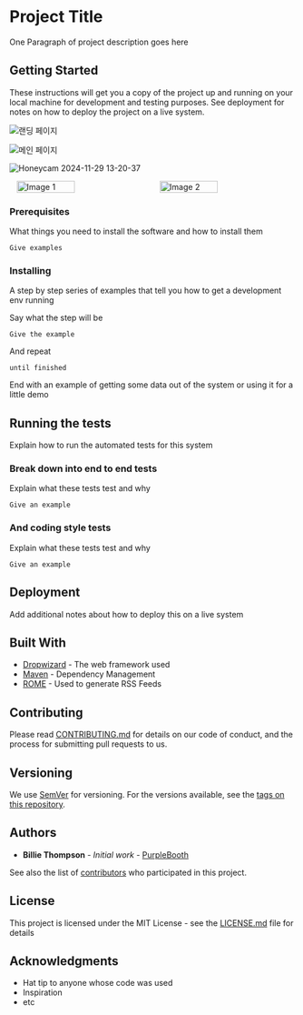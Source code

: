 # Project Title

One Paragraph of project description goes here

## Getting Started

These instructions will get you a copy of the project up and running on your local machine for development and testing purposes. See deployment for notes on how to deploy the project on a live system.

![랜딩 페이지](https://github.com/user-attachments/assets/5e6a7d0c-4769-404f-a6c6-d618ec7cb1b9)

![메인 페이지](https://github.com/user-attachments/assets/8b687885-eb5a-4114-aadd-74cfbbd769a9)

![Honeycam 2024-11-29 13-20-37](https://github.com/user-attachments/assets/df9bb110-5376-4390-bfa7-b44e12aedd31)



<div style="display: flex; justify-content: space-around;">
    <img src="https://github.com/user-attachments/assets/df9bb110-5376-4390-bfa7-b44e12aedd31" alt="Image 1" style="width: 45%;" />
    <img src="https://github.com/user-attachments/assets/df9bb110-5376-4390-bfa7-b44e12aedd31" alt="Image 2" style="width: 45%;" />
</div>

### Prerequisites

What things you need to install the software and how to install them

```
Give examples
```

### Installing

A step by step series of examples that tell you how to get a development env running

Say what the step will be

```
Give the example
```

And repeat

```
until finished
```

End with an example of getting some data out of the system or using it for a little demo

## Running the tests

Explain how to run the automated tests for this system

### Break down into end to end tests

Explain what these tests test and why

```
Give an example
```

### And coding style tests

Explain what these tests test and why

```
Give an example
```

## Deployment

Add additional notes about how to deploy this on a live system

## Built With

* [Dropwizard](http://www.dropwizard.io/1.0.2/docs/) - The web framework used
* [Maven](https://maven.apache.org/) - Dependency Management
* [ROME](https://rometools.github.io/rome/) - Used to generate RSS Feeds

## Contributing

Please read [CONTRIBUTING.md](https://gist.github.com/PurpleBooth/b24679402957c63ec426) for details on our code of conduct, and the process for submitting pull requests to us.

## Versioning

We use [SemVer](http://semver.org/) for versioning. For the versions available, see the [tags on this repository](https://github.com/your/project/tags). 

## Authors

* **Billie Thompson** - *Initial work* - [PurpleBooth](https://github.com/PurpleBooth)

See also the list of [contributors](https://github.com/your/project/contributors) who participated in this project.

## License

This project is licensed under the MIT License - see the [LICENSE.md](LICENSE.md) file for details

## Acknowledgments

* Hat tip to anyone whose code was used
* Inspiration
* etc
